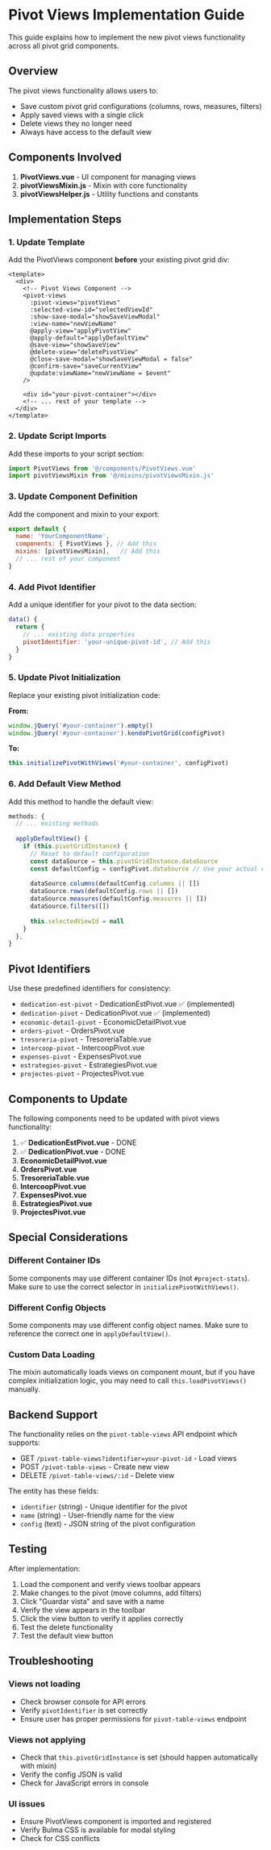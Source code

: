 # Pivot Views Implementation Guide

This guide explains how to implement the new pivot views functionality across all pivot grid components.

## Overview

The pivot views functionality allows users to:
- Save custom pivot grid configurations (columns, rows, measures, filters)
- Apply saved views with a single click
- Delete views they no longer need
- Always have access to the default view

## Components Involved

1. **PivotViews.vue** - UI component for managing views
2. **pivotViewsMixin.js** - Mixin with core functionality
3. **pivotViewsHelper.js** - Utility functions and constants

## Implementation Steps

### 1. Update Template

Add the PivotViews component **before** your existing pivot grid div:

```vue
<template>
  <div>
    <!-- Pivot Views Component -->
    <pivot-views
      :pivot-views="pivotViews"
      :selected-view-id="selectedViewId"
      :show-save-modal="showSaveViewModal"
      :view-name="newViewName"
      @apply-view="applyPivotView"
      @apply-default="applyDefaultView"
      @save-view="showSaveView"
      @delete-view="deletePivotView"
      @close-save-modal="showSaveViewModal = false"
      @confirm-save="saveCurrentView"
      @update:viewName="newViewName = $event"
    />
    
    <div id="your-pivot-container"></div>
    <!-- ... rest of your template -->
  </div>
</template>
```

### 2. Update Script Imports

Add these imports to your script section:

```javascript
import PivotViews from '@/components/PivotViews.vue'
import pivotViewsMixin from '@/mixins/pivotViewsMixin.js'
```

### 3. Update Component Definition

Add the component and mixin to your export:

```javascript
export default {
  name: 'YourComponentName',
  components: { PivotViews }, // Add this
  mixins: [pivotViewsMixin],   // Add this
  // ... rest of your component
}
```

### 4. Add Pivot Identifier

Add a unique identifier for your pivot to the data section:

```javascript
data() {
  return {
    // ... existing data properties
    pivotIdentifier: 'your-unique-pivot-id', // Add this
  }
}
```

### 5. Update Pivot Initialization

Replace your existing pivot initialization code:

**From:**
```javascript
window.jQuery('#your-container').empty()
window.jQuery('#your-container').kendoPivotGrid(configPivot)
```

**To:**
```javascript
this.initializePivotWithViews('#your-container', configPivot)
```

### 6. Add Default View Method

Add this method to handle the default view:

```javascript
methods: {
  // ... existing methods
  
  applyDefaultView() {
    if (this.pivotGridInstance) {
      // Reset to default configuration
      const dataSource = this.pivotGridInstance.dataSource
      const defaultConfig = configPivot.dataSource // Use your actual config name
      
      dataSource.columns(defaultConfig.columns || [])
      dataSource.rows(defaultConfig.rows || [])
      dataSource.measures(defaultConfig.measures || [])
      dataSource.filters([])
      
      this.selectedViewId = null
    }
  },
}
```

## Pivot Identifiers

Use these predefined identifiers for consistency:

- `dedication-est-pivot` - DedicationEstPivot.vue ✅ (implemented)
- `dedication-pivot` - DedicationPivot.vue ✅ (implemented)  
- `economic-detail-pivot` - EconomicDetailPivot.vue
- `orders-pivot` - OrdersPivot.vue
- `tresoreria-pivot` - TresoreriaTable.vue
- `intercoop-pivot` - IntercoopPivot.vue
- `expenses-pivot` - ExpensesPivot.vue
- `estrategies-pivot` - EstrategiesPivot.vue
- `projectes-pivot` - ProjectesPivot.vue

## Components to Update

The following components need to be updated with pivot views functionality:

1. ✅ **DedicationEstPivot.vue** - DONE
2. ✅ **DedicationPivot.vue** - DONE
3. **EconomicDetailPivot.vue**
4. **OrdersPivot.vue**
5. **TresoreriaTable.vue**
6. **IntercoopPivot.vue**
7. **ExpensesPivot.vue**
8. **EstrategiesPivot.vue**
9. **ProjectesPivot.vue**

## Special Considerations

### Different Container IDs
Some components may use different container IDs (not `#project-stats`). Make sure to use the correct selector in `initializePivotWithViews()`.

### Different Config Objects
Some components may use different config object names. Make sure to reference the correct one in `applyDefaultView()`.

### Custom Data Loading
The mixin automatically loads views on component mount, but if you have complex initialization logic, you may need to call `this.loadPivotViews()` manually.

## Backend Support

The functionality relies on the `pivot-table-views` API endpoint which supports:
- GET `/pivot-table-views?identifier=your-pivot-id` - Load views
- POST `/pivot-table-views` - Create new view
- DELETE `/pivot-table-views/:id` - Delete view

The entity has these fields:
- `identifier` (string) - Unique identifier for the pivot
- `name` (string) - User-friendly name for the view
- `config` (text) - JSON string of the pivot configuration

## Testing

After implementation:
1. Load the component and verify views toolbar appears
2. Make changes to the pivot (move columns, add filters)
3. Click "Guardar vista" and save with a name
4. Verify the view appears in the toolbar
5. Click the view button to verify it applies correctly
6. Test the delete functionality
7. Test the default view button

## Troubleshooting

### Views not loading
- Check browser console for API errors
- Verify `pivotIdentifier` is set correctly
- Ensure user has proper permissions for `pivot-table-views` endpoint

### Views not applying
- Check that `this.pivotGridInstance` is set (should happen automatically with mixin)
- Verify the config JSON is valid
- Check for JavaScript errors in console

### UI issues
- Ensure PivotViews component is imported and registered
- Verify Bulma CSS is available for modal styling
- Check for CSS conflicts
